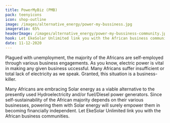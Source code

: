 ```yaml
---
title: PowerMyBiz (PMB)
pack: teenyicons
icon: shop-outline
image: /images/alternative_energy/power-my-bussiness.jpg
imageratio: 65%
headerImage: /images/alternative_energy/power-my-bussiness-community.jpg
hook: Let EkeSolar Unlimited link you with the African business communities.
date: 11-12-2020
---
```


Plagued with unemployment, the majority of the Africans are self-employed through various business engagements. As you know, electric power is vital in making any given business uccessful. Many Africans suffer insufficient or total lack of electricity as we speak. Granted, this situation is a business-killer.

Many Africans are embracing Solar energy as a viable alternative to the presently used Hydroelectricity and/or fuel/Diesel power generators. Since self-sustainability of the African majority depends on their various businesses, powering them with Solar energy will surely empower them in becoming financially independent. Let EkeSolar Unlimited link you with the African business communities.
